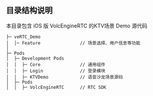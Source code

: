 ## 目录结构说明

本目录包含 iOS 版 VolcEngineRTC 的KTV场景 Demo 源代码

```
├─ veRTC_Demo                   
│  │─ Feature               // 场景选择、用户信息等功能
│  
├─ Pods 
│  ├─ Development Pods  
│  │  ├─ Core               // 通用组件
│  │  ├─ Login              // 登录模块 
│  │  ├─ KTVDemo            // 语音沙龙场景源码 
│  ├─ Pods                  
│  │  ├─ VolcEngineRTC      // RTC SDK

```
